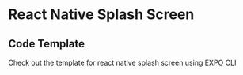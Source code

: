 # React Native Splash Screen

## Code Template
Check out the template for react native splash screen using EXPO CLI